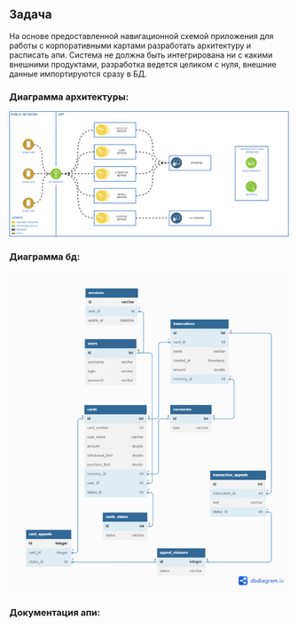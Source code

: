 ## Задача
На основе предоставленной навигационной схемой приложения для работы с корпоративными картами разработать архитектуру и расписать апи.
Система не должна быть интегрирована ни с какими внешними продуктами, разработка ведется целиком с нуля, внешние данные импортируются сразу в БД.

### Диаграмма архитектуры:
![arch](https://github.com/ClausStolz/Architecture-Test/blob/main/img/architecture.png)
### Диаграмма бд:
![db](https://github.com/ClausStolz/Architecture-Test/blob/main/img/database.png)
### Документация апи:
